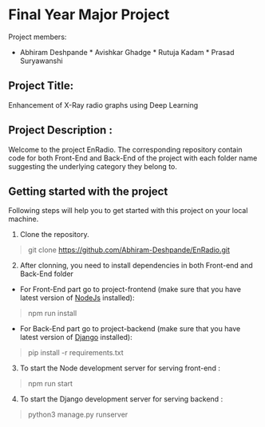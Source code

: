 # Final Year Major Project 
Project members:
* Abhiram Deshpande * Avishkar Ghadge * Rutuja Kadam * Prasad Suryawanshi
  
## Project Title:
Enhancement of X-Ray radio graphs using Deep Learning

## Project Description :
Welcome to the project EnRadio. The corresponding repository contain code for both Front-End and Back-End of the project with each folder name suggesting the underlying category they belong to.

## Getting started with the project
Following steps will help you to get started with this project on your local machine.
1. Clone the repository.
 > git clone https://github.com/Abhiram-Deshpande/EnRadio.git
2. After clonning, you need to install dependencies in both Front-end and Back-End folder
 * For Front-End part go to project-frontend (make sure that you have latest version of [NodeJs](https://nodejs.org/en/download) installed):
  > npm run install
 * For Back-End part go to project-backend (make sure that you have latest version of [Django](https://docs.djangoproject.com/en/4.2/topics/install/) installed):
  >  pip install -r requirements.txt
3. To start the Node development server for serving front-end :
  > npm run start
4. To start the Django development server for serving backend :
  > python3 manage.py runserver  

